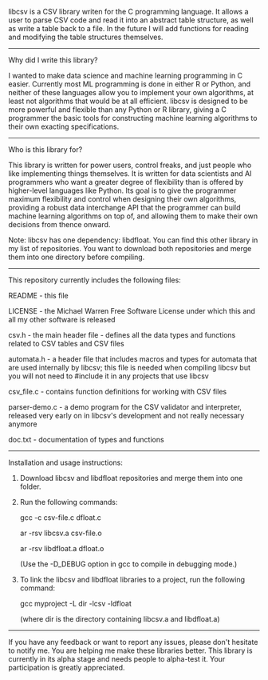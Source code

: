 libcsv is a CSV library writen for the C programming language. It allows
a user to parse CSV code and read it into an abstract table structure,
as well as write a table back to a file. In the future I will add
functions for reading and modifying the table structures themselves.

---------------------------------------------------------------------------

Why did I write this library?

I wanted to make data science and machine learning programming in C
easier. Currently most ML programming is done in either R or Python,
and neither of these languages allow you to implement your own
algorithms, at least not algorithms that would be at all efficient. libcsv
is designed to be more powerful and flexible than any Python or R library,
giving a C programmer the basic tools for constructing machine learning
algorithms to their own exacting specifications.

---------------------------------------------------------------------------

Who is this library for?

This library is written for power users, control freaks, and just people
who like implementing things themselves. It is written for data scientists
and AI programmers who want a greater degree of flexibility than is
offered by higher-level languages like Python. Its goal is to give the
programmer maximum flexibility and control when designing their own
algorithms, providing a robust data interchange API that the programmer
can build machine learning algorithms on top of, and allowing them to
make their own decisions from thence onward.

Note: libcsv has one dependency: libdfloat. You can find this other
library in my list of repositories. You want to download both repositories
and merge them into one directory before compiling.

---------------------------------------------------------------------------

This repository currently includes the following files:

README - this file

LICENSE - the Michael Warren Free Software License under which this and
all my other software is released

csv.h - the main header file - defines all the data types and functions
related to CSV tables and CSV files

automata.h - a header file that includes macros and types for automata
that are used internally by libcsv; this file is needed when compiling
libcsv but you will not need to #include it in any projects that use
libcsv

csv_file.c - contains function definitions for working with CSV files

parser-demo.c - a demo program for the CSV validator and interpreter,
released very early on in libcsv's development and not really necessary
anymore

doc.txt - documentation of types and functions

------------------------------------------------------------------------

Installation and usage instructions:

1. Download libcsv and libdfloat repositories and merge them into
   one folder.

2. Run the following commands:

   gcc -c csv-file.c dfloat.c

   ar -rsv libcsv.a csv-file.o

   ar -rsv libdfloat.a dfloat.o

   (Use the -D_DEBUG option in gcc to compile in debugging mode.)

3. To link the libcsv and libdfloat libraries to a project, run the
   following command:

   gcc myproject -L dir -lcsv -ldfloat

   (where dir is the directory containing libcsv.a and libdfloat.a)

------------------------------------------------------------------------

If you have any feedback or want to report any issues, please don't
hesitate to notify me. You are helping me make these libraries
better. This library is currently in its alpha stage and needs people
to alpha-test it. Your participation is greatly appreciated.
